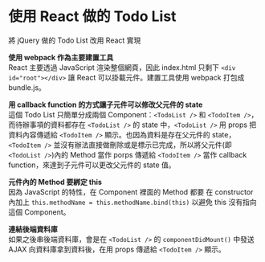 # 使用 React 做的 Todo List  
將 jQuery 做的 Todo List 改用 React 實現  

**使用 webpack 作為主要建置工具**  
React 主要透過 JavaScript 渲染整個網頁，因此 index.html 只剩下 `<div id="root"></div>` 讓 React 可以掛載元件。建置工具使用 webpack 打包成 bundle.js。  

**用 callback function 的方式讓子元件可以修改父元件的 state**  
這個 Todo List 只簡單分成兩個 Component：`<TodoList />` 和 `<TodoItem />`，而待辦事項的資料都存在 `<TodoList />` 的 state 中，`<TodoList />` 用 props 把資料內容傳遞給 `<TodoItem />` 顯示。也因為資料是存在父元件的 state，`<TodoItem />` 並沒有辦法直接做刪除或是標示已完成，所以將父元件(即`<TodoList />`)內的 Method 當作 porps 傳遞給 `<TodoItem />` 當作 callback function，來達到子元件可以更改父元件的 state 值。  

**元件內的 Method 要綁定 this**  
因為 JavaScript 的特性，在 Component 裡面的 Method 都要 在 constructor 內加上 `this.methodName = this.methodName.bind(this)` 以避免 this 沒有指向這個 Component。  

**連結後端資料庫**  
如果之後串後端資料庫，會是在 `<TodoList />` 的 `componentDidMount()` 中發送AJAX 向資料庫拿到資料後，在用 props 傳遞給 `<TodoItem />` 顯示。  